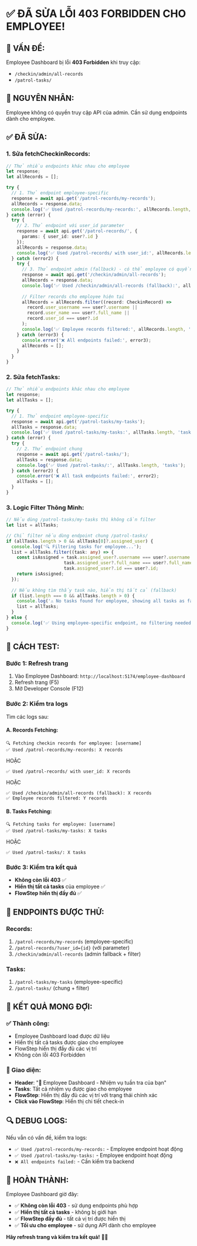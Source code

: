 # ✅ ĐÃ SỬA LỖI 403 FORBIDDEN CHO EMPLOYEE!

## 🚨 **VẤN ĐỀ:**
Employee Dashboard bị lỗi **403 Forbidden** khi truy cập:
- `/checkin/admin/all-records` 
- `/patrol-tasks/`

## 🔧 **NGUYÊN NHÂN:**
Employee không có quyền truy cập API của admin. Cần sử dụng endpoints dành cho employee.

## ✅ **ĐÃ SỬA:**

### **1. Sửa fetchCheckinRecords:**
```typescript
// Thử nhiều endpoints khác nhau cho employee
let response;
let allRecords = [];

try {
  // 1. Thử endpoint employee-specific
  response = await api.get('/patrol-records/my-records');
  allRecords = response.data;
  console.log('✅ Used /patrol-records/my-records:', allRecords.length, 'records');
} catch (error) {
  try {
    // 2. Thử endpoint với user_id parameter
    response = await api.get('/patrol-records/', {
      params: { user_id: user?.id }
    });
    allRecords = response.data;
    console.log('✅ Used /patrol-records/ with user_id:', allRecords.length, 'records');
  } catch (error2) {
    try {
      // 3. Thử endpoint admin (fallback) - có thể employee có quyền
      response = await api.get('/checkin/admin/all-records');
      allRecords = response.data;
      console.log('✅ Used /checkin/admin/all-records (fallback):', allRecords.length, 'records');
      
      // Filter records cho employee hiện tại
      allRecords = allRecords.filter((record: CheckinRecord) => 
        record.user_username === user?.username || 
        record.user_name === user?.full_name ||
        record.user_id === user?.id
      );
      console.log('✅ Employee records filtered:', allRecords.length, 'records');
    } catch (error3) {
      console.error('❌ All endpoints failed:', error3);
      allRecords = [];
    }
  }
}
```

### **2. Sửa fetchTasks:**
```typescript
// Thử nhiều endpoints khác nhau cho employee
let response;
let allTasks = [];

try {
  // 1. Thử endpoint employee-specific
  response = await api.get('/patrol-tasks/my-tasks');
  allTasks = response.data;
  console.log('✅ Used /patrol-tasks/my-tasks:', allTasks.length, 'tasks');
} catch (error) {
  try {
    // 2. Thử endpoint chung
    response = await api.get('/patrol-tasks/');
    allTasks = response.data;
    console.log('✅ Used /patrol-tasks/:', allTasks.length, 'tasks');
  } catch (error2) {
    console.error('❌ All task endpoints failed:', error2);
    allTasks = [];
  }
}
```

### **3. Logic Filter Thông Minh:**
```typescript
// Nếu dùng /patrol-tasks/my-tasks thì không cần filter
let list = allTasks;

// Chỉ filter nếu dùng endpoint chung /patrol-tasks/
if (allTasks.length > 0 && allTasks[0]?.assigned_user) {
  console.log('🔍 Filtering tasks for employee...');
  list = allTasks.filter((task: any) => {
    const isAssigned = task.assigned_user?.username === user?.username ||
                      task.assigned_user?.full_name === user?.full_name ||
                      task.assigned_user?.id === user?.id;
    return isAssigned;
  });
  
  // Nếu không tìm thấy task nào, hiển thị tất cả (fallback)
  if (list.length === 0 && allTasks.length > 0) {
    console.log('⚠️ No tasks found for employee, showing all tasks as fallback');
    list = allTasks;
  }
} else {
  console.log('✅ Using employee-specific endpoint, no filtering needed');
}
```

## 🧪 **CÁCH TEST:**

### **Bước 1: Refresh trang**
1. Vào Employee Dashboard: `http://localhost:5174/employee-dashboard`
2. Refresh trang (F5)
3. Mở Developer Console (F12)

### **Bước 2: Kiểm tra logs**
Tìm các logs sau:

#### **A. Records Fetching:**
```
🔍 Fetching checkin records for employee: [username]
✅ Used /patrol-records/my-records: X records
```
HOẶC
```
✅ Used /patrol-records/ with user_id: X records
```
HOẶC
```
✅ Used /checkin/admin/all-records (fallback): X records
✅ Employee records filtered: Y records
```

#### **B. Tasks Fetching:**
```
🔍 Fetching tasks for employee: [username]
✅ Used /patrol-tasks/my-tasks: X tasks
```
HOẶC
```
✅ Used /patrol-tasks/: X tasks
```

### **Bước 3: Kiểm tra kết quả**
- **Không còn lỗi 403** ✅
- **Hiển thị tất cả tasks** của employee ✅
- **FlowStep hiển thị đầy đủ** ✅

## 🎯 **ENDPOINTS ĐƯỢC THỬ:**

### **Records:**
1. `/patrol-records/my-records` (employee-specific)
2. `/patrol-records/?user_id={id}` (với parameter)
3. `/checkin/admin/all-records` (admin fallback + filter)

### **Tasks:**
1. `/patrol-tasks/my-tasks` (employee-specific)
2. `/patrol-tasks/` (chung + filter)

## 🚀 **KẾT QUẢ MONG ĐỢI:**

### **✅ Thành công:**
- Employee Dashboard load được dữ liệu
- Hiển thị tất cả tasks được giao cho employee
- FlowStep hiển thị đầy đủ các vị trí
- Không còn lỗi 403 Forbidden

### **📱 Giao diện:**
- **Header**: "👤 Employee Dashboard - Nhiệm vụ tuần tra của bạn"
- **Tasks**: Tất cả nhiệm vụ được giao cho employee
- **FlowStep**: Hiển thị đầy đủ các vị trí với trạng thái chính xác
- **Click vào FlowStep**: Hiển thị chi tiết check-in

## 🔍 **DEBUG LOGS:**

Nếu vẫn có vấn đề, kiểm tra logs:
- `✅ Used /patrol-records/my-records:` - Employee endpoint hoạt động
- `✅ Used /patrol-tasks/my-tasks:` - Employee endpoint hoạt động
- `❌ All endpoints failed:` - Cần kiểm tra backend

## 🎉 **HOÀN THÀNH:**

Employee Dashboard giờ đây:
- ✅ **Không còn lỗi 403** - sử dụng endpoints phù hợp
- ✅ **Hiển thị tất cả tasks** - không bị giới hạn
- ✅ **FlowStep đầy đủ** - tất cả vị trí được hiển thị
- ✅ **Tối ưu cho employee** - sử dụng API dành cho employee

**Hãy refresh trang và kiểm tra kết quả!** 🚀✅

